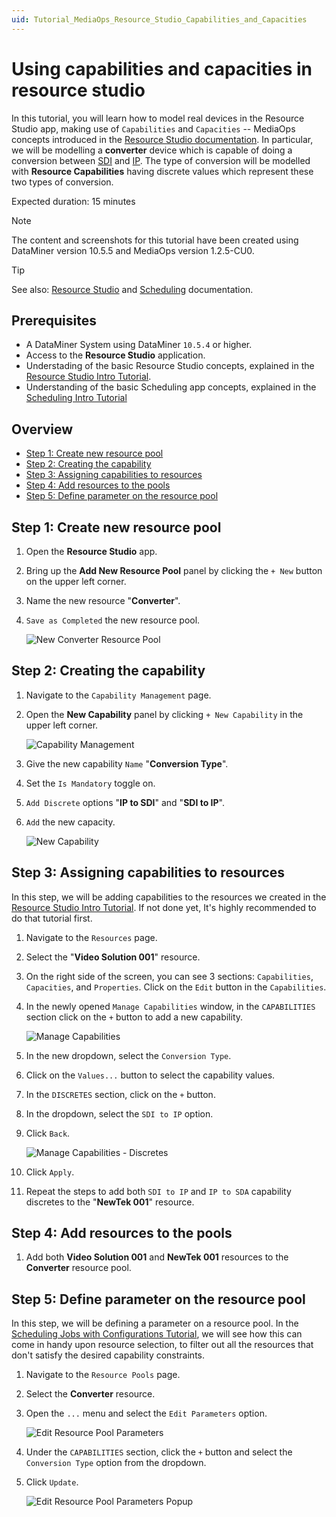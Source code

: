 ```yaml
---
uid: Tutorial_MediaOps_Resource_Studio_Capabilities_and_Capacities
---
```


# Using capabilities and capacities in resource studio

In this tutorial, you will learn how to model real devices in the Resource Studio app, making use of `Capabilities` and `Capacities` -- MediaOps concepts introduced in the [Resource Studio documentation](xref:MO_Resource_Studio). In particular, we will be modelling a **converter** device which is capable of doing a conversion between [SDI](https://en.wikipedia.org/wiki/Serial_digital_interface) and [IP](https://en.wikipedia.org/wiki/Internet_Protocol). The type of conversion will be modelled with **Resource Capabilities** having discrete values which represent these two types of conversion.

Expected duration: 15 minutes

> [!NOTE]  
> The content and screenshots for this tutorial have been created using DataMiner version 10.5.5 and MediaOps version 1.2.5-CU0.

> [!TIP]  
> See also: [Resource Studio](xref:MO_Resource_Studio) and [Scheduling](xref:MO_Scheduling) documentation.

## Prerequisites

- A DataMiner System using DataMiner `10.5.4` or higher.
- Access to the **Resource Studio** application.
- Understading of the basic Resource Studio concepts, explained in the [Resource Studio Intro Tutorial](xref:Tutorial_MediaOps_Resource_Studio_Intro).
- Understanding of the basic Scheduling app concepts, explained in the [Scheduling Intro Tutorial](xref:Tutorial_MediaOps_Scheduling_Encoder_Decoder)

## Overview

- [Step 1: Create new resource pool](#step-1-create-new-resource-pool)
- [Step 2: Creating the capability](#step-2-creating-the-capability)
- [Step 3: Assigning capabilities to resources](#step-3-assigning-capabilities-to-resources)
- [Step 4: Add resources to the pools](#step-4-add-resources-to-the-pools)
- [Step 5: Define parameter on the resource pool](#step-5-define-parameter-on-the-resource-pool)

## Step 1: Create new resource pool

1. Open the **Resource Studio** app.

1. Bring up the **Add New Resource Pool** panel by clicking the ``+ New`` button on the upper left corner.

1. Name the new resource "**Converter**".

1. ``Save as Completed`` the new resource pool.

   ![New Converter Resource Pool](~/solutions/images/Resource_Studio_New_Converter_Pool.png)

## Step 2: Creating the capability

1. Navigate to the ``Capability Management`` page.

1. Open the **New Capability** panel by clicking ``+ New Capability`` in the upper left corner.

   ![Capability Management](~/solutions/images/Resource_Studio_Capability_Management.png)

1. Give the new capability ``Name`` "**Conversion Type**".

1. Set the ``Is Mandatory`` toggle on.

1. ``Add Discrete`` options "**IP to SDI**" and "**SDI to IP**".

1. ``Add`` the new capacity.

   ![New Capability](~/solutions/images/Resource_Studio_New_Capability.png)

## Step 3: Assigning capabilities to resources

In this step, we will be adding capabilities to the resources we created in the [Resource Studio Intro Tutorial](xref:Tutorial_MediaOps_Resource_Studio_Intro). If not done yet, It's highly recommended to do that tutorial first.

1. Navigate to the ``Resources`` page.

1. Select the "**Video Solution 001**" resource.

1. On the right side of the screen, you can see 3 sections: ``Capabilities``, ``Capacities``, and ``Properties``. Click on the ``Edit`` button in the ``Capabilities``.

1. In the newly opened ``Manage Capabilities`` window, in the ``CAPABILITIES`` section click on the ``+`` button to add a new capability.

   ![Manage Capabilities](~/solutions/images/Resource_Studio_Manage_Capabilities.png)

1. In the new dropdown, select the ``Conversion Type``.

1. Click on the ``Values...`` button to select the capability values.

1. In the ``DISCRETES`` section, click on the ``+`` button.

1. In the dropdown, select the ``SDI to IP`` option.

1. Click ``Back``.

   ![Manage Capabilities - Discretes](~/solutions/images/Resource_Studio_Manage_Capabilities_Discretes.png)

1. Click ``Apply``.

1. Repeat the steps to add both ``SDI to IP`` and ``IP to SDA`` capability discretes to the "**NewTek 001**" resource.
 
## Step 4: Add resources to the pools

1. Add both **Video Solution 001** and **NewTek 001** resources to the **Converter** resource pool.

## Step 5: Define parameter on the resource pool

In this step, we will be defining a parameter on a resource pool. In the [Scheduling Jobs with Configurations Tutorial](xref:Tutorial_MediaOps_Scheduling_Configurations), we will see how this can come in handy upon resource selection, to filter out all the resources that don't satisfy the desired capability constraints.

1. Navigate to the ``Resource Pools`` page.

1. Select the **Converter** resource.

1. Open the ``...`` menu and select the ``Edit Parameters`` option.

   ![Edit Resource Pool Parameters](~/solutions/images/Resource_Studio_Edit_Resource_Pool_Parameters.png)

1. Under the ``CAPABILITIES`` section, click the ``+`` button and select the ``Conversion Type`` option from the dropdown.

1. Click ``Update``.

   ![Edit Resource Pool Parameters Popup](~/solutions/images/Resource_Studio_Edit_Resource_Pool_Parameters_Popup.png)